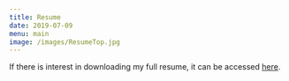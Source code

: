```yaml
---
title: Resume
date: 2019-07-09
menu: main
image: /images/ResumeTop.jpg
---
```

If there is interest in downloading my full resume, it can be accessed [here](https://github.com/cathlinlord/lordc_SoftwareInnovation/blob/master/CATHLIN%20LORD%20Resume-CV%20(1).pdf).
